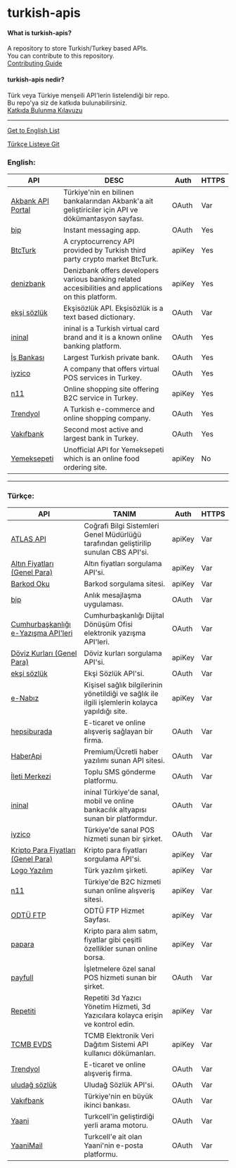 # turkish-apis

#### What is turkish-apis?
A repository to store Turkish/Turkey based APIs.
<br/>
You can contribute to this repository.
<br/>
[Contributing Guide](/CONTRIBUTING.md)

#### turkish-apis nedir?
Türk veya Türkiye menşeili API'lerin listelendiği bir repo.
<br/>
Bu repo'ya siz de katkıda bulunabilirsiniz.
<br/>
[Katkıda Bulunma Kılavuzu](/CONTRIBUTING.md)

-----

[Get to English List](#english)

[Türkçe Listeye Git](#türkçe)

### English:

| API  | DESC | Auth | HTTPS |
| ------------- | ------------- | ------------- | ------------- |
| [Akbank API Portal](https://apiportal.akbank.com/pages/home.html) | Türkiye'nin en bilinen bankalarından Akbank'a ait geliştiriciler için API ve dökümantasyon sayfası. | OAuth | Var |
| [bip](https://bip.com/en/category/developer/discover-api/) | Instant messaging app. | OAuth | Yes |
| [BtcTurk](https://api.btcturk.com) | A cryptocurrency API provided by Turkish third party crypto market BtcTurk. | apiKey | Yes |
| [denizbank](https://api.denizbank.at/) | Denizbank offers developers various banking related accesibilities and applications on this platform.  | apiKey | Yes |
| [ekşi sözlük](https://eksisozluk.herokuapp.com/) | Ekşisözlük API. Ekşisözlük is a text based dictionary. | OAuth | Var |
| [ininal](https://developer.ininal.com/) | ininal is a Turkish virtual card brand and it is a known online banking platform.  | OAuth | Yes |
| [İş Bankası](https://developer.isbank.com.tr/Pages/home.aspx) | Largest Turkish private bank.  | OAuth | Yes |
| [iyzico](https://dev.iyzipay.com/en/) | A company that offers virtual POS services in Turkey.  | OAuth | Yes |
| [n11](https://magazadestek.n11.com/faydali-dokumanlar) | Online shopping site offering B2C service in Turkey.  | apiKey | Yes |
| [Trendyol](https://developers.trendyol.com/en) | A Turkish e-commerce and online shopping company. | OAuth | Yes |
| [Vakıfbank](https://apiportal.vakifbank.com.tr/en/api-catalog) | Second most active and largest bank in Turkey. | OAuth | Yes | 
| [Yemeksepeti](http://messaging.yemeksepeti.com/MessagingWebService/Integration.asmx) | Unofficial API for Yemeksepeti which is an online food ordering site. | apiKey | No |

-----

### Türkçe:

| API  | TANIM | Auth | HTTPS |
| ------------- | ------------- | ------------- | ------------- |
| [ATLAS API](https://cbs.csb.gov.tr/atlas-api-i-5437) | Coğrafi Bilgi Sistemleri Genel Müdürlüğü tarafından geliştirilip sunulan CBS API'si. | apiKey | Var |
| [Altın Fiyatları (Genel Para)](https://api.genelpara.com/embed/altin.json) | Altın fiyatları sorgulama API'si. | apiKey | Var |
| [Barkod Oku](https://www.barkodoku.com/BarkodAPI) | Barkod sorgulama sitesi. | apiKey | Var |
| [bip](https://bip.com/tr/category/dokumanlar/kesfet-api/) | Anlık mesajlaşma uygulaması. | OAuth | Var |
| [Cumhurbaşkanlığı e-Yazışma API'leri](https://cbddo.gov.tr/projeler/e-yazisma/apiler/) | Cumhurbaşkanlığı Dijital Dönüşüm Ofisi elektronik yazışma API'leri. | OAuth | Var |
| [Döviz Kurları (Genel Para)](https://api.genelpara.com/embed/doviz.json) | Döviz kurları sorgulama API'si. | apiKey | Var |
| [ekşi sözlük](https://eksisozluk.herokuapp.com/) | Ekşi Sözlük API'si. | OAuth | Var |
| [e-Nabız](https://ussservis.saglik.gov.tr/) | Kişisel sağlık bilgilerinin yönetildiği ve sağlık ile ilgili işlemlerin kolayca yapıldığı site. | apiKey | Var |
| [hepsiburada](https://developers.hepsiburada.com/?docs=dokuman/baslangic) | E-ticaret ve online alışveriş sağlayan bir firma. | OAuth | Var |
| [HaberApi](https://www.haberapi.com/index) | Premium/Ücretli haber yazılımı sunan API sitesi. | OAuth | Var |
| [İleti Merkezi](https://a2psmsapi.com/?ref=iletimerkezicom#apidoc) | Toplu SMS gönderme platformu.  | OAuth | Var |
| [ininal](https://developer.ininal.com/) | ininal Türkiye'de sanal, mobil ve online bankacılık altyapısı sunan bir platformdur.  | OAuth | Var |
| [iyzico](https://dev.iyzipay.com/tr/) | Türkiye'de sanal POS hizmeti sunan bir şirket.  | OAuth | Var |
| [Kripto Para Fiyatları (Genel Para)](https://api.genelpara.com/embed/kripto.json) | Kripto para fiyatları sorgulama API'si. | apiKey | Var |
| [Logo Yazılım](https://docs.logo.com.tr/public/lgap/logoapps-temelleri) | Türk yazılım şirketi. | apiKey | Var |
| [n11](https://magazadestek.n11.com/faydali-dokumanlar) | Türkiye'de B2C hizmeti sunan online alışveriş sitesi.  | apiKey | Var |
| [ODTÜ FTP](https://ftp.metu.edu.tr/) | ODTÜ FTP Hizmet Sayfası.  | apiKey | Var |
| [papara](https://merchant-api.papara.com/) | Kripto para alım satım, fiyatlar gibi çeşitli özellikler sunan online borsa. | apiKey | Var |
| [payfull](https://www.payfull.com/ozel-cozumler-ve-api) | İşletmelere özel sanal POS hizmeti sunan bir şirket.  | OAuth | Var |
| [Repetiti](https://developers.repetiti.com) | Repetiti 3d Yazıcı Yönetim Hizmeti, 3d Yazıcılara kolayca erişin ve kontrol edin. | apiKey | Var | 
| [TCMB EVDS](https://evds2.tcmb.gov.tr/index.php?/evds/userDocs) | TCMB Elektronik Veri Dağıtım Sistemi API kullanıcı dökümanları. | apiKey | Var | 
| [Trendyol](https://developers.trendyol.com/tr) | E-ticaret ve online alışveriş firma. | OAuth | Var | 
| [uludağ sözlük](http://www.uludagsozluk.com/api/?c=docs) | Uludağ Sözlük API'si. | OAuth | Var | 
| [Vakıfbank](https://apiportal.vakifbank.com.tr/api-catalog) | Türkiye'nin en büyük ikinci bankası. | OAuth | Var | 
| [Yaani](https://api.yaani.com/) | Turkcell'in geliştirdiği yerli arama motoru. | OAuth | Var | 
| [YaaniMail](https://api.yaanimail.com/) | Turkcell'e ait olan Yaani'nin e-posta platformu. | OAuth | Var | 

